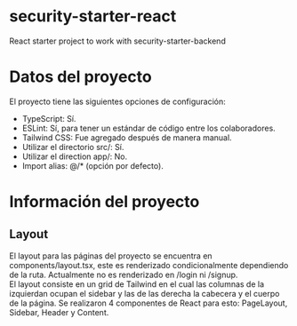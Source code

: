 # security-starter-react
React starter project to work with security-starter-backend

# Datos del proyecto
El proyecto tiene las siguientes opciones de configuración:
- TypeScript: Sí.
- ESLint: Sí, para tener un estándar de código entre los colaboradores.
- Tailwind CSS: Fue agregado después de manera manual.
- Utilizar el directorio src/: Sí.
- Utilizar el direction app/: No.
- Import alias: @/* (opción por defecto).

# Información del proyecto
## Layout
El layout para las páginas del proyecto se encuentra en components/layout.tsx, este es renderizado condicionalmente dependiendo de la ruta.
Actualmente no es renderizado en /login ni /signup.  
El layout consiste en un grid de Tailwind en el cual las columnas de la izquierdan ocupan el sidebar y las de las derecha la cabecera y el cuerpo de la página.
Se realizaron 4 componentes de React para esto: PageLayout, Sidebar, Header y Content.